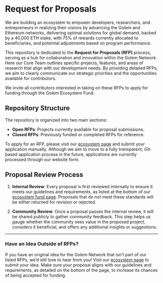 # Request for Proposals

We are building an ecosystem to empower developers, researchers, and entrepreneurs in realizing their visions by advancing the Golem and Ethereum networks, delivering optimal solutions for global demand, backed by a 40,000 ETH stake, with 75% of rewards currently allocated to beneficiaries, and potential adjustments based on program performance.

This repository is dedicated to the **Request for Proposals (RFP)** process, serving as a hub for collaboration and innovation within the Golem Network. Here our Core Team outlines specific projects, features, and areas of research that align with our development needs. By providing detailed RFPs, we aim to clearly communicate our strategic priorities and the opportunities available for contributors. 

We invite all contributors interested in taking on these RFPs to apply for funding through the Golem Ecosystem Fund.

## Repository Structure
The repository is organized into two main sections:
- **Open RFPs**: Projects currently available for proposal submissions.
- **Closed RFPs**: Previously funded or completed RFPs for reference.

To apply for an RFP, please visit our [ecosystem page](https://ecosystem.golem.network/) and submit your application manually. Although we aim to move to a fully transparent, Git-based application process in the future, applications are currently processed through our website form.

## Proposal Review Process
1. **Internal Review**: Every proposal is first reviewed internally to ensure it meets our guidelines and requirements, as listed at the bottom of our [ecosystem fund page](https://ecosystem.golem.network/). Proposals that do not meet these standards will be either returned for revision or rejected.

2. **Community Review**: Once a proposal passes the internal review, it will be shared publicly to gather community feedback. This step helps us gauge whether the community sees value in the proposed project, considers it beneficial, and offers any additional insights or suggestions.

---

### Have an Idea Outside of RFPs?
If you have an original idea for the Golem Network that isn’t part of our listed RFPs, we’d still love to hear from you! Visit our [ecosystem page](https://ecosystem.golem.network/) to submit your idea. Make sure your proposal aligns with our guidelines and requirements, as detailed on the bottom of the page, to increase its chances of being accepted for funding.
